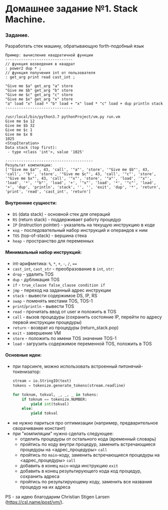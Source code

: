 # Домашнее задание №1. Stack Machine.
  
### Задание.
Разработать стек машину, обратывающую forth-подобный язык  
```
Пример: вычисление квадратичной функции  
------------------------------
// функция возведения в квадрат
: power2 dup * ;
// функция получения int от пользователя
: get_arg print read cast_int ;

"Give me $a" get_arg "a" store
"Give me $b" get_arg "b" store
"Give me $c" get_arg "c" store
"Give me $x" get_arg "x" store
"a" load "x" load * "b" load + "x" load * "c" load + dup println stack
------------------------------

/usr/local/bin/python3.7 pythonProject/vm.py run.vm
Give me $a 12
Give me $b 32
Give me $c 1
Give me $x 8
1025
<StopIteration>
Data stack (top first):
 - type <class 'int'>, value '1025'

---------------------------------------
Результат компиляции:
['"Give me $a"', 43, 'call', '"a"', 'store', '"Give me $b"', 43, 'call', '"b"', 'store', '"Give me $c"', 43, 'call', '"c"', 'store', '"Give me $x"', 43, 'call', '"x"', 'store', '"a"', 'load', '"x"', 'load', '*', '"b"', 'load', '+', '"x"', 'load', '*', '"c"', 'load', '+', 'dup', 'println', 'stack', '', '', 'exit', 'dup', '*', 'return', 'print', 'read', 'cast_int', 'return']

```
#### Внутренние сущности:  
* `DS` (data stack) - основной стек для операций
* `RS` (return stack) - поддерживает работу процедур
* `IP` (instruction pointer) - указатель на текущую инструкцию в коде
* `код` - последовательный набор инструкций и операндов к ним
* `TOS` (top-of-stack) - вершина стека
* `heap` - пространство для переменных

#### Минимальный набор инструкций:  
* int-арифметика: `%`, `*`, `+`, `-`, `/`, `==`
* `cast_int`, `cast_str` - преобразование в `int`, `str`: 
* `drop` - удалить TOS
* `dup` - дубликация TOS
* `if` - `true_clause false_clause condition if`
* `jmp` - переход на заданный адрес инструкции
* `stack` - вывести содержимое DS, IP, RS
* `swap` - поменять местами TOS, TOS-1
* `print`/`println` - вывести TOS
* `read` - прочитать ввод от user и положить в TOS
* `call` - вызов процедуры (сохранить состояние IP, перейти по адресу первой инструкции процедуры)
* `return` - возврат из процедуры (return_stack.pop)
* `exit` - завершение VM
* `store` - положить по имени TOS значение TOS-1
* `load` - загрузить содержимое переменной TOS, положить в TOS

#### Основные идеи:  
* при парсинге, можно использовать встроенный питонячий-токенизатор: 
  ```python
  stream = io.StringIO(text)
  tokens = tokenize.generate_tokens(stream.readline)

  for toknum, tokval, _, _, _ in tokens:
      if toknum == tokenize.NUMBER:
          yield int(tokval)
      else:
          yield tokval
  ``` 
* не нужно париться про оптимизации (например, предварительное сворачивание констант)
* при "компиляции" нужно сделать следующее:  
  * отделить процедуры от остального кода (временный словарь)
  * пройтись по коду внутри процедур, заменить встречающиеся процедуры на <адрес_процедуры> `call`
  * пройтись по `main`-коду, заменить встречающиеся процедуры на <адрес_процедуры> `call`
  * добавить в конец `main`-кода инструкцию `exit`
  * добавить в конец результирующего кода код процедур, сохранить адреса
  * пройтись по результирующему коду, заменить все названия процедур на их адреса

PS - за идею благодарим Christian Stigen Larsen (https://csl.name/post/vm/).
